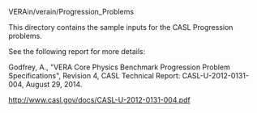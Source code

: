 VERAin/verain/Progression_Problems

This directory contains the sample inputs for the CASL Progression problems.

See the following report for more details:

Godfrey, A., "VERA Core Physics Benchmark Progression Problem Specifications", Revision 4, 
CASL Technical Report: CASL-U-2012-0131-004, August 29, 2014. 

http://www.casl.gov/docs/CASL-U-2012-0131-004.pdf


